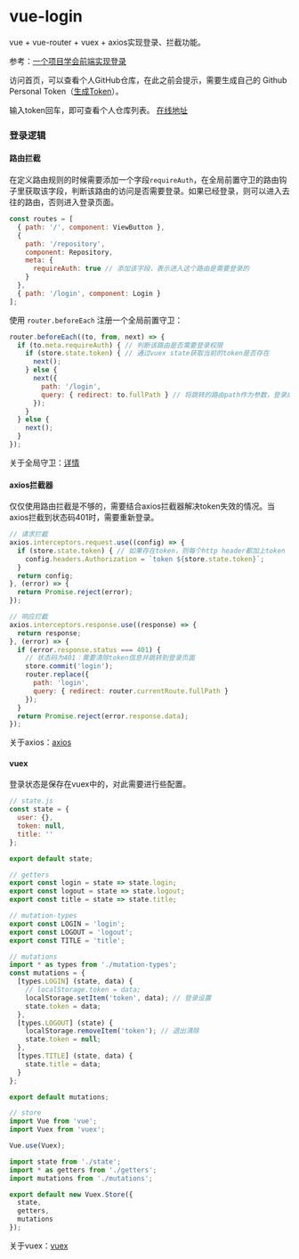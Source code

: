 # vue-login
vue + vue-router + vuex + axios实现登录、拦截功能。

参考：[一个项目学会前端实现登录](https://github.com/superman66/vue-axios-github)

访问首页，可以查看个人GitHub仓库，在此之前会提示，需要生成自己的 Github Personal Token（[生成Token](https://github.com/settings/tokens/new)）。

输入token回车，即可查看个人仓库列表。
[在线地址](http://qinyh.top:3001)

### 登录逻辑

#### 路由拦截

在定义路由规则的时候需要添加一个字段`requireAuth`，在全局前置守卫的路由钩子里获取该字段，判断该路由的访问是否需要登录。如果已经登录，则可以进入去往的路由，否则进入登录页面。

```js
const routes = [
  { path: '/', component: ViewButton },
  {
    path: '/repository',
    component: Repository,
    meta: {
      requireAuth: true // 添加该字段，表示进入这个路由是需要登录的
    }
  },
  { path: '/login', component: Login }
];
```

使用 `router.beforeEach` 注册一个全局前置守卫：

```js
router.beforeEach((to, from, next) => {
  if (to.meta.requireAuth) { // 判断该路由是否需要登录权限
    if (store.state.token) { // 通过vuex state获取当前的token是否存在
      next();
    } else {
      next({
        path: '/login',
        query: { redirect: to.fullPath } // 将跳转的路由path作为参数，登录成功后跳转到该路由
      });
    }
  } else {
    next();
  }
});
```

关于全局守卫：[详情](https://router.vuejs.org/zh-cn/advanced/navigation-guards.html)

#### axios拦截器

仅仅使用路由拦截是不够的，需要结合axios拦截器解决token失效的情况。当axios拦截到状态码401时，需要重新登录。

```js
// 请求拦截
axios.interceptors.request.use((config) => {
  if (store.state.token) { // 如果存在token，则每个http header都加上token
    config.headers.Authorization = `token ${store.state.token}`;
  }
  return config;
}, (error) => {
  return Promise.reject(error);
});

// 响应拦截
axios.interceptors.response.use((response) => {
  return response;
}, (error) => {
  if (error.response.status === 401) {
    // 状态码为401：需要清除token信息并跳转到登录页面
    store.commit('login');
    router.replace({
      path: 'login',
      query: { redirect: router.currentRoute.fullPath }
    });
  }
  return Promise.reject(error.response.data);
});
```

关于axios：[axios](https://github.com/mzabriskie/axios)

#### vuex

登录状态是保存在vuex中的，对此需要进行些配置。

```js
// state.js
const state = {
  user: {},
  token: null,
  title: ''
};

export default state;
```



```js
// getters
export const login = state => state.login;
export const logout = state => state.logout;
export const title = state => state.title;
```



```js
// mutation-types
export const LOGIN = 'login';
export const LOGOUT = 'logout';
export const TITLE = 'title';
```



```js
// mutations
import * as types from './mutation-types';
const mutations = {
  [types.LOGIN] (state, data) {
    // localStorage.token = data;
    localStorage.setItem('token', data); // 登录设置
    state.token = data;
  },
  [types.LOGOUT] (state) {
    localStorage.removeItem('token'); // 退出清除
    state.token = null;
  },
  [types.TITLE] (state, data) {
    state.title = data;
  }
};

export default mutations;
```



```js
// store
import Vue from 'vue';
import Vuex from 'vuex';

Vue.use(Vuex);

import state from './state';
import * as getters from './getters';
import mutations from './mutations';

export default new Vuex.Store({
  state,
  getters,
  mutations
});
```

关于vuex：[vuex](https://vuex.vuejs.org/zh-cn/)

